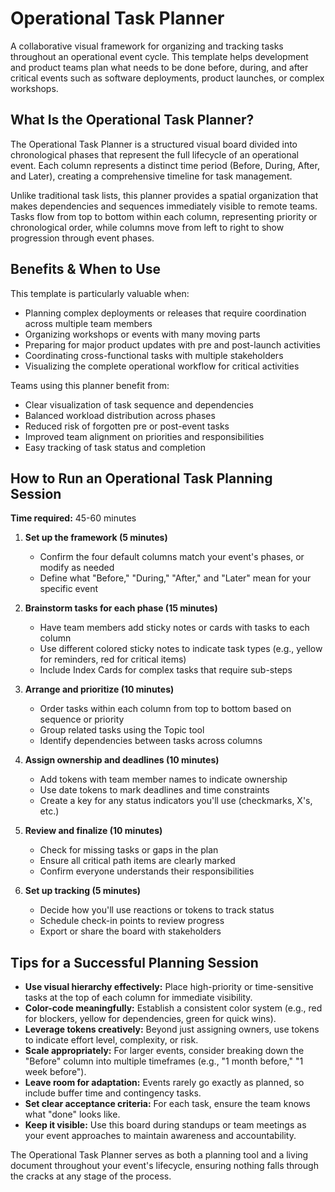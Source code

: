 # Operational Task Planner

A collaborative visual framework for organizing and tracking tasks throughout an operational event cycle. This template helps development and product teams plan what needs to be done before, during, and after critical events such as software deployments, product launches, or complex workshops.

## What Is the Operational Task Planner?

The Operational Task Planner is a structured visual board divided into chronological phases that represent the full lifecycle of an operational event. Each column represents a distinct time period (Before, During, After, and Later), creating a comprehensive timeline for task management.

Unlike traditional task lists, this planner provides a spatial organization that makes dependencies and sequences immediately visible to remote teams. Tasks flow from top to bottom within each column, representing priority or chronological order, while columns move from left to right to show progression through event phases.

## Benefits & When to Use

This template is particularly valuable when:

- Planning complex deployments or releases that require coordination across multiple team members
- Organizing workshops or events with many moving parts
- Preparing for major product updates with pre and post-launch activities
- Coordinating cross-functional tasks with multiple stakeholders
- Visualizing the complete operational workflow for critical activities

Teams using this planner benefit from:
- Clear visualization of task sequence and dependencies
- Balanced workload distribution across phases
- Reduced risk of forgotten pre or post-event tasks
- Improved team alignment on priorities and responsibilities
- Easy tracking of task status and completion

## How to Run an Operational Task Planning Session

**Time required:** 45-60 minutes

1. **Set up the framework (5 minutes)**
   - Confirm the four default columns match your event's phases, or modify as needed
   - Define what "Before," "During," "After," and "Later" mean for your specific event

2. **Brainstorm tasks for each phase (15 minutes)**
   - Have team members add sticky notes or cards with tasks to each column
   - Use different colored sticky notes to indicate task types (e.g., yellow for reminders, red for critical items)
   - Include Index Cards for complex tasks that require sub-steps

3. **Arrange and prioritize (10 minutes)**
   - Order tasks within each column from top to bottom based on sequence or priority
   - Group related tasks using the Topic tool
   - Identify dependencies between tasks across columns

4. **Assign ownership and deadlines (10 minutes)**
   - Add tokens with team member names to indicate ownership
   - Use date tokens to mark deadlines and time constraints
   - Create a key for any status indicators you'll use (checkmarks, X's, etc.)

5. **Review and finalize (10 minutes)**
   - Check for missing tasks or gaps in the plan
   - Ensure all critical path items are clearly marked
   - Confirm everyone understands their responsibilities

6. **Set up tracking (5 minutes)**
   - Decide how you'll use reactions or tokens to track status
   - Schedule check-in points to review progress
   - Export or share the board with stakeholders

## Tips for a Successful Planning Session

- **Use visual hierarchy effectively:** Place high-priority or time-sensitive tasks at the top of each column for immediate visibility.
- **Color-code meaningfully:** Establish a consistent color system (e.g., red for blockers, yellow for dependencies, green for quick wins).
- **Leverage tokens creatively:** Beyond just assigning owners, use tokens to indicate effort level, complexity, or risk.
- **Scale appropriately:** For larger events, consider breaking down the "Before" column into multiple timeframes (e.g., "1 month before," "1 week before").
- **Leave room for adaptation:** Events rarely go exactly as planned, so include buffer time and contingency tasks.
- **Set clear acceptance criteria:** For each task, ensure the team knows what "done" looks like.
- **Keep it visible:** Use this board during standups or team meetings as your event approaches to maintain awareness and accountability.

The Operational Task Planner serves as both a planning tool and a living document throughout your event's lifecycle, ensuring nothing falls through the cracks at any stage of the process.